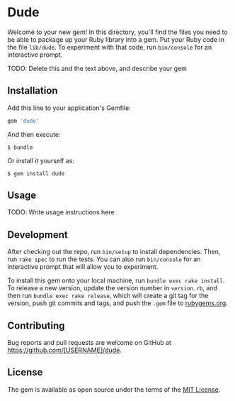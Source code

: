 # Dude

Welcome to your new gem! In this directory, you'll find the files you need to be able to package up your Ruby library into a gem. Put your Ruby code in the file `lib/dude`. To experiment with that code, run `bin/console` for an interactive prompt.

TODO: Delete this and the text above, and describe your gem

## Installation

Add this line to your application's Gemfile:

```ruby
gem 'dude'
```

And then execute:

    $ bundle

Or install it yourself as:

    $ gem install dude

## Usage

TODO: Write usage instructions here

## Development

After checking out the repo, run `bin/setup` to install dependencies. Then, run `rake spec` to run the tests. You can also run `bin/console` for an interactive prompt that will allow you to experiment.

To install this gem onto your local machine, run `bundle exec rake install`. To release a new version, update the version number in `version.rb`, and then run `bundle exec rake release`, which will create a git tag for the version, push git commits and tags, and push the `.gem` file to [rubygems.org](https://rubygems.org).

## Contributing

Bug reports and pull requests are welcome on GitHub at https://github.com/[USERNAME]/dude.

## License

The gem is available as open source under the terms of the [MIT License](https://opensource.org/licenses/MIT).
